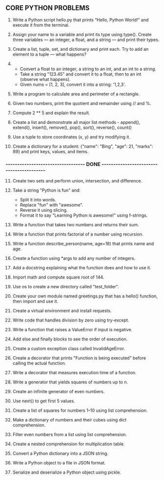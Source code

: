 ## CORE PYTHON PROBLEMS 

1. Write a Python script hello.py that prints “Hello, Python World!” and execute it from the terminal.

2. Assign your name to a variable and print its type using type().
Create three variables — an integer, a float, and a string — and print their types.

3. Create a list, tuple, set, and dictionary and print each.
Try to add an element to a tuple — what happens?

4. - Convert a float to an integer, a string to an int, and an int to a string.
    - Take a string "123.45" and convert it to a float, then to an int (observe what happens).
    - Given nums = [1, 2, 3], convert it into a string: '1,2,3'.

5. Write a program to calculate area and perimeter of a rectangle.

6. Given two numbers, print the quotient and remainder using // and %.

7. Compute 2 ** 5 and explain the result.

8. Create a list and demonstrate all major list methods - append(), extend(), insert(), remove(), pop(), sort(), reverse(), count()

9. Use a tuple to store coordinates (x, y) and try modifying it.

10. Create a dictionary for a student: {"name": "Bing", "age": 21, "marks": 89} and print keys, values, and items.

### ---------------------------------- DONE -----------------------------------------

11. Create two sets and perform union, intersection, and difference.

12. Take a string "Python is fun" and:
    - Split it into words.
    - Replace "fun" with "awesome".
    - Reverse it using slicing.
    - Format it to say "Learning Python is awesome!" using f-strings.

13. Write a function that takes two numbers and returns their sum.

14. Write a function that prints factorial of a number using recursion.

15. Write a function describe_person(name, age=18) that prints name and age.

16. Create a function using *args to add any number of integers.

17. Add a docstring explaining what the function does and how to use it.

18. Import math and compute square root of 144.

19. Use os to create a new directory called "test_folder".

20. Create your own module named greetings.py that has a hello() function, then import and use it.

21. Create a virtual environment and install requests.

22. Write code that handles division by zero using try-except.

23. Write a function that raises a ValueError if input is negative.

24. Add else and finally blocks to see the order of execution.

25. Create a custom exception class called InvalidAgeError.

26. Create a decorator that prints "Function is being executed" before calling the actual function.

27. Write a decorator that measures execution time of a function.

28. Write a generator that yields squares of numbers up to n.

29. Create an infinite generator of even numbers.

30. Use next() to get first 5 values.

31. Create a list of squares for numbers 1–10 using list comprehension.

32. Make a dictionary of numbers and their cubes using dict comprehension.

33. Filter even numbers from a list using list comprehension.

34. Create a nested comprehension for multiplication table.

35. Convert a Python dictionary into a JSON string.

36. Write a Python object to a file in JSON format.

37. Serialize and deserialize a Python object using pickle.

